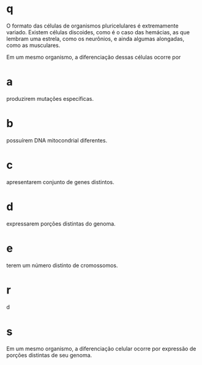 # q
O formato das células de organismos pluricelulares é extremamente variado. Existem células discoides, como é o caso das hemácias, as que lembram uma estrela, como os neurônios, e ainda algumas alongadas, como as musculares.

Em um mesmo organismo, a diferenciação dessas células ocorre por

# a
produzirem mutações específicas.

# b
possuírem DNA mitocondrial diferentes.

# c
apresentarem conjunto de genes distintos.

# d
expressarem porções distintas do genoma.

# e
terem um número distinto de cromossomos.

# r
d

# s
Em um mesmo organismo, a diferenciação celular ocorre por expressão de porções distintas de seu genoma.
